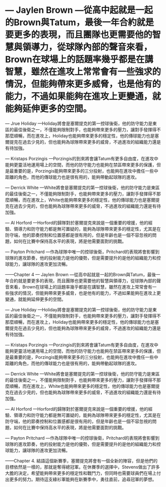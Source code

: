 #  — Jaylen Brown —從高中起就是一起的Brown與Tatum，最後一年合約就是要更多的表現，而且團隊也更需要他的智慧與領導力，從球隊內部的聲音來看，Brown在球場上的話題率幾乎都是在講智慧，雖然在進攻上常常會有一些強求的情況，但能夠帶來更多威脅，也是他有的能力，不過如果能夠在進攻上更變通，就能夠延伸更多的空間。

 — Jrue Holiday —Holiday將會是塞爾提克的第一控球後衛，他的防守能力是東區的最佳後衛之一，不僅能夠限制對手，也能夠帶來更多的壓力，讓對手發揮得不那麼順暢，而在進攻上，Holiday也能夠帶來更多的穩定性，他的傳球能力也是塞爾提克在過去少見的，但也能夠為球隊帶來更多的威脅，不過進攻的組織能力還是有待加強。

 — Kristaps Porzingis —Porzingis的到來將會讓Tatum有更多自由度，在進攻中能夠更靈活地運用場上的空間，而他的防守能力也能夠在禁區帶來更多的保護，但是最重要的是，Porzingis能夠帶來更多的三分投射，也能夠在進攻中擔任一些中距離的角色，而他的傳球能力也是很有用的，能夠帶動起球隊的進攻。

 — Derrick White —White將會是塞爾提克的第一控球後衛，他的防守能力是東區的最佳後衛之一，不僅能夠限制對手，也能夠帶來更多的壓力，讓對手發揮得不那麼順暢，而在進攻上，White也能夠帶來更多的穩定性，他的傳球能力也是塞爾提克在過去少見的，但也能夠為球隊帶來更多的威脅，不過進攻的組織能力還是有待加強。

 — Al Horford —Horford的歸隊對於塞爾提克來說是一個重要的增援，他的經驗、領導力和防守能力都是無可置疑的，能夠為球隊帶來更多的穩定性，尤其是在防守端，他的節奏控制和位置感都是很有用的，但是年齡也是一個不容忽視的問題，如何在比賽中保持高水平的表現，將是他需要面對的挑戰。

 — Payton Pritchard —作為球隊中唯一的控球後衛，Pritchard的表現將會影響到球隊的進攻節奏，他的投射能力是他的優勢，但是需要提升的是他的組織能力和控球能力，讓球隊的進攻更加流暢。

——Chapter 4 
  — Jaylen Brown —從高中起就是一起的Brown與Tatum，最後一年合約就是要更多的表現，而且團隊也更需要他的智慧與領導力，從球隊內部的聲音來看，Brown在球場上的話題率幾乎都是在講智慧，雖然在進攻上常常會有一些強求的情況，但能夠帶來更多威脅，也是他有的能力，不過如果能夠在進攻上更變通，就能夠延伸更多的空間。

 — Jrue Holiday —Holiday將會是塞爾提克的第一控球後衛，他的防守能力是東區的最佳後衛之一，不僅能夠限制對手，也能夠帶來更多的壓力，讓對手發揮得不那麼順暢，而在進攻上，Holiday也能夠帶來更多的穩定性，他的傳球能力也是塞爾提克在過去少見的，但也能夠為球隊帶來更多的威脅，不過進攻的組織能力還是有待加強。

 — Kristaps Porzingis —Porzingis的到來將會讓Tatum有更多自由度，在進攻中能夠更靈活地運用場上的空間，而他的防守能力也能夠在禁區帶來更多的保護，但是最重要的是，Porzingis能夠帶來更多的三分投射，也能夠在進攻中擔任一些中距離的角色，而他的傳球能力也是很有用的，能夠帶動起球隊的進攻。

 — Derrick White —White將會是塞爾提克的第一控球後衛，他的防守能力是東區的最佳後衛之一，不僅能夠限制對手，也能夠帶來更多的壓力，讓對手發揮得不那麼順暢，而在進攻上，White也能夠帶來更多的穩定性，他的傳球能力也是塞爾提克在過去少見的，但也能夠為球隊帶來更多的威脅，不過進攻的組織能力還是有待加強。

 — Al Horford —Horford的歸隊對於塞爾提克來說是一個重要的增援，他的經驗、領導力和防守能力都是無可置疑的，能夠為球隊帶來更多的穩定性，尤其是在防守端，他的節奏控制和位置感都是很有用的，但是年齡也是一個不容忽視的問題，如何在比賽中保持高水平的表現，將是他需要面對的挑戰。

 — Payton Pritchard —作為球隊中唯一的控球後衛，Pritchard的表現將會影響到球隊的進攻節奏，他的投射能力是他的優勢，但是需要提升的是他的組織能力和控球能力，讓球隊的進攻更加流暢。

——Chapter 4. 結語這個新賽季，塞爾提克將會有一個全新的陣容，但是他們的目標依然是一樣的，那就是奪得總冠軍。在休賽季的選擇中，Stevens做出了許多大膽的決定，希望能夠帶來更多的穩定性和戰鬥力，但同時也需要球員們在場上付出更多的努力。期待這支綠衫軍能夠在新賽季中，勇往直前，追尋冠軍的夢想。
